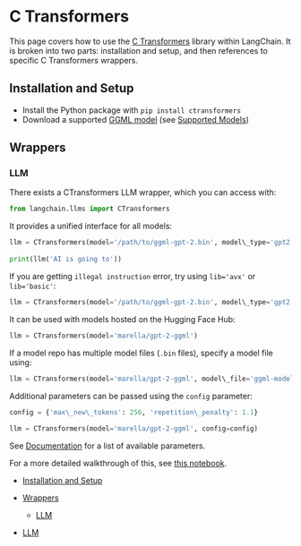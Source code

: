 # C Transformers

This page covers how to use the [C Transformers](https://github.com/marella/ctransformers) library within LangChain.
It is broken into two parts: installation and setup, and then references to specific C Transformers wrappers.

## Installation and Setup[​](#installation-and-setup "Direct link to Installation and Setup")

- Install the Python package with `pip install ctransformers`
- Download a supported [GGML model](https://huggingface.co/TheBloke) (see [Supported Models](https://github.com/marella/ctransformers#supported-models))

## Wrappers[​](#wrappers "Direct link to Wrappers")

### LLM[​](#llm "Direct link to LLM")

There exists a CTransformers LLM wrapper, which you can access with:

```python
from langchain.llms import CTransformers  

```

It provides a unified interface for all models:

```python
llm = CTransformers(model='/path/to/ggml-gpt-2.bin', model\_type='gpt2')  
  
print(llm('AI is going to'))  

```

If you are getting `illegal instruction` error, try using `lib='avx'` or `lib='basic'`:

```py
llm = CTransformers(model='/path/to/ggml-gpt-2.bin', model\_type='gpt2', lib='avx')  

```

It can be used with models hosted on the Hugging Face Hub:

```py
llm = CTransformers(model='marella/gpt-2-ggml')  

```

If a model repo has multiple model files (`.bin` files), specify a model file using:

```py
llm = CTransformers(model='marella/gpt-2-ggml', model\_file='ggml-model.bin')  

```

Additional parameters can be passed using the `config` parameter:

```py
config = {'max\_new\_tokens': 256, 'repetition\_penalty': 1.1}  
  
llm = CTransformers(model='marella/gpt-2-ggml', config=config)  

```

See [Documentation](https://github.com/marella/ctransformers#config) for a list of available parameters.

For a more detailed walkthrough of this, see [this notebook](/docs/integrations/llms/ctransformers.html).

- [Installation and Setup](#installation-and-setup)

- [Wrappers](#wrappers)

  - [LLM](#llm)

- [LLM](#llm)
